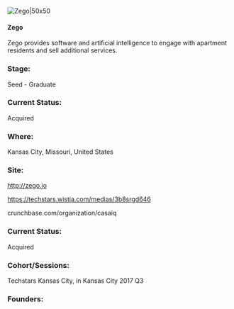 

![Zego|50x50](https://apimg.techstars.com/connect/images/image_files/5b928f9aa36c116995000009/original/zego_logo_tealLt_%281%29.png)

#### Zego
Zego provides software and artificial intelligence to engage with apartment residents and sell additional services.

### Stage: 
Seed - Graduate 

### Current Status: 
Acquired

### Where:
Kansas City, Missouri, United States

### Site:
http://zego.io

https://techstars.wistia.com/medias/3b8srgd646

crunchbase.com/organization/casaiq

### Current Status: 
Acquired

### Cohort/Sessions: 
Techstars Kansas City, in Kansas City 2017 Q3

### Founders: 


